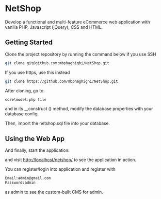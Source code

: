 # NetShop

Develop a functional and multi-feature eCommerce web application with vanilla PHP, Javascript (jQuery), CSS and HTML.
## Getting Started

Clone the project repository by running the command below if you use SSH

```bash
git clone git@github.com:mbphaghighi/NetShop.git
```

If you use https, use this instead

```bash
git clone https://github.com/mbphaghighi/NetShop.git
```

After cloning, go to:

```bash
core\model.php file
```

and in its __construct () method, modify the database properties with your database config.

Then, import the netshop.sql file into your database.


## Using the Web App

And finally, start the application:


and visit [http://localhost/netshop/](http://localhost/netshop/) to see the application in action.

You can register/login into application and register with 

```bash
Email:admin@gmail.com
Password:admin
```

as admin to see the custom-built CMS for admin.



